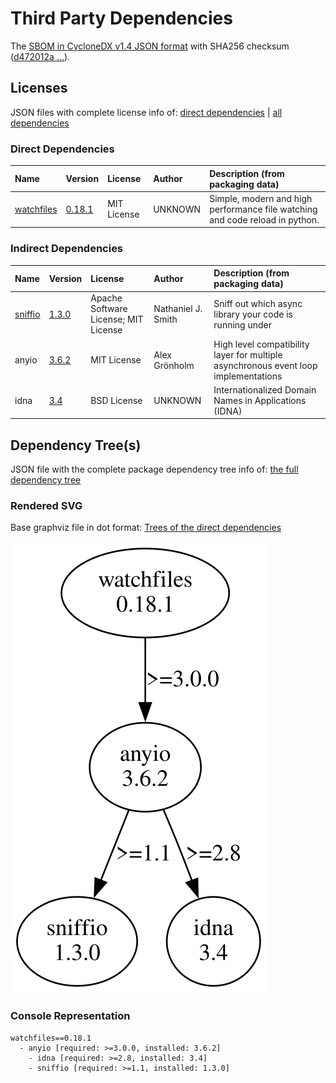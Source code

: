 # Third Party Dependencies

<!--[[[fill sbom_sha256()]]]-->
The [SBOM in CycloneDX v1.4 JSON format](https://git.sr.ht/~sthagen/sammen/blob/default/sbom.json) with SHA256 checksum ([d472012a ...](https://git.sr.ht/~sthagen/sammen/blob/default/sbom.json.sha256 "sha256:d472012add751684eb361237343b8c802f2f4c03ee209e60a20b1cebd4030bb7")).
<!--[[[end]]] (checksum: 17cea444bfdf3157897c42a8b8ca5269)-->
## Licenses 

JSON files with complete license info of: [direct dependencies](direct-dependency-licenses.json) | [all dependencies](all-dependency-licenses.json)

### Direct Dependencies

<!--[[[fill direct_dependencies_table()]]]-->
| Name                                                                | Version                                               | License     | Author  | Description (from packaging data)                                            |
|:--------------------------------------------------------------------|:------------------------------------------------------|:------------|:--------|:-----------------------------------------------------------------------------|
| [watchfiles](https://github.com/samuelcolvin/watchfiles/watchfiles) | [0.18.1](https://pypi.org/project/watchfiles/0.18.1/) | MIT License | UNKNOWN | Simple, modern and high performance file watching and code reload in python. |
<!--[[[end]]] (checksum: 2970dbc7c43b89a7b0109c7f795e2758)-->

### Indirect Dependencies

<!--[[[fill indirect_dependencies_table()]]]-->
| Name                                              | Version                                          | License                              | Author             | Description (from packaging data)                                                   |
|:--------------------------------------------------|:-------------------------------------------------|:-------------------------------------|:-------------------|:------------------------------------------------------------------------------------|
| [sniffio](https://github.com/python-trio/sniffio) | [1.3.0](https://pypi.org/project/sniffio/1.3.0/) | Apache Software License; MIT License | Nathaniel J. Smith | Sniff out which async library your code is running under                            |
| anyio                                             | [3.6.2](https://pypi.org/project/anyio/3.6.2/)   | MIT License                          | Alex Grönholm      | High level compatibility layer for multiple asynchronous event loop implementations |
| idna                                              | [3.4](https://pypi.org/project/idna/3.4/)        | BSD License                          | UNKNOWN            | Internationalized Domain Names in Applications (IDNA)                               |
<!--[[[end]]] (checksum: 24c4d215b5dd3ae93918621a5909840e)-->

## Dependency Tree(s)

JSON file with the complete package dependency tree info of: [the full dependency tree](package-dependency-tree.json)

### Rendered SVG

Base graphviz file in dot format: [Trees of the direct dependencies](package-dependency-tree.dot.txt)

<img src="./package-dependency-tree.svg" alt="Trees of the direct dependencies" title="Trees of the direct dependencies"/>

### Console Representation

<!--[[[fill dependency_tree_console_text()]]]-->
````console
watchfiles==0.18.1
  - anyio [required: >=3.0.0, installed: 3.6.2]
    - idna [required: >=2.8, installed: 3.4]
    - sniffio [required: >=1.1, installed: 1.3.0]
````
<!--[[[end]]] (checksum: f6d5438c75dac0921092408dedec3b8f)-->
